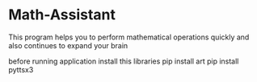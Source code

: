 # Math-Assistant
This program helps you to perform mathematical operations quickly and also continues to expand your brain

before running application install this libraries
pip install art
pip install pyttsx3

